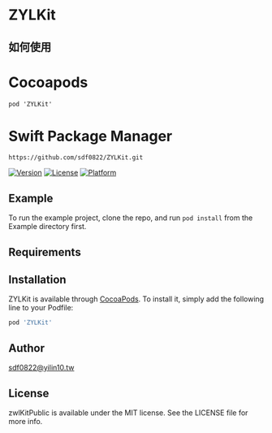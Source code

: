 # ZYLKit
## 如何使用
# Cocoapods
```
pod 'ZYLKit'
```

# Swift Package Manager
```
https://github.com/sdf0822/ZYLKit.git
```

[![Version](https://img.shields.io/cocoapods/v/zwlKitPublic.svg?style=flat)](https://cocoapods.org/pods/ZYLKit)
[![License](https://img.shields.io/cocoapods/l/zwlKitPublic.svg?style=flat)](https://cocoapods.org/pods/ZYLKit)
[![Platform](https://img.shields.io/cocoapods/p/zwlKitPublic.svg?style=flat)](https://cocoapods.org/pods/ZYLKit)

## Example

To run the example project, clone the repo, and run `pod install` from the Example directory first.

## Requirements

## Installation

ZYLKit is available through [CocoaPods](https://cocoapods.org). To install
it, simply add the following line to your Podfile:

```ruby
pod 'ZYLKit'
```

## Author

sdf0822@yilin10.tw

## License

zwlKitPublic is available under the MIT license. See the LICENSE file for more info.

